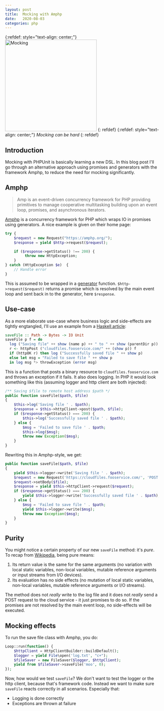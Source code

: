 ```yaml
---
layout: post
title:  Mocking with Amphp
date:   2020-08-03
categories: php
---
```


{:refdef: style="text-align: center;"}
<img src="{{ site.url }}/assets/img/mocking2.jpg" alt="Mocking" height="300px"/>
{: refdef}
{:refdef: style="text-align: center;"}
_Mocking can be hard_
{: refdef}

## Introduction

Mocking with PHPUnit is basically learning a new DSL. In this blog post I'll go through an alternative approach using promises and generators with the framework Amphp, to reduce the need for mocking significantly.

## Amphp

> Amp is an event-driven concurrency framework for PHP providing primitives to manage cooperative multitasking building upon an event loop, promises, and asynchronous iterators. 

[Amphp](https://amphp.org) is a concurrency framework for PHP which wraps IO in promises using generators. A nice example is given on their home page:

```php
try {
    $request = new Request("https://amphp.org/");
    $response = yield $http->request($request);

    if ($response->getStatus() !== 200) {
         throw new HttpException;
    }
} catch (HttpException $e)  {
    // Handle error
}
```

This is assumed to be wrapped in a [generator](https://www.php.net/manual/en/language.generators.overview.php) function. `$http->request($request)` returns a promise which is resolved by the main event loop and sent back in to the generator, here `$response`.

## Use-case

As a more elaborate use-case where business logic and side-effects are tightly engtangled, I'll use an example from a [Haskell article](https://degoes.net/articles/modern-fp):

```haskell
saveFile :: Path -> Bytes -> IO Unit
saveFile p f = do
  log ("Saving file" ++ show (name p) ++ " to " ++ show (parentDir p))
  r <- httpPost ("cloudfiles.fooservice.com/" ++ (show p)) f
  if (httpOK r) then log ("Successfully saved file " ++ show p)
  else let msg = "Failed to save file " ++ show p
  in log msg *> throwException (error msg)
```

This is a function that posts a binary resource to `cloudfiles.fooservice.com` and throws an exception if it fails. It also does logging. In PHP it would look something like this (assuming logger and http client are both injected):

```php
/** Saving $file to remote host address $path */
public function saveFile($path, $file)
{
    $this->log('Saving file ' . $path);
    $response = $this->httpClient->post($path, $file);
    if ($response->getStatus() === 200) {
        $this->log('Successfully saved file ' . $path);
    } else {
        $msg = 'Failed to save file ' . $path;
        $this->log($msg);
        throw new Exception($msg);
    }
}
```

Rewriting this in Amphp-style, we get:

```php
public function saveFile($path, $file)
{
    yield $this->logger->write('Saving file ' . $path);
    $request = new Request('https://cloudfiles.fooservice.com/', 'POST');
    $request->setBody($file);
    $response = yield $this->httpClient->request($request);
    if ($response->getStatus() === 200) {
        yield $this->logger->write('Successfully saved file ' . $path);
    } else {
        $msg = 'Failed to save file ' . $path;
        yield $this->logger->write($msg);
        throw new Exception($msg);
    }
}
```

## Purity

You might notice a certain property of our new `saveFile` method: it's _pure_. To recap from [Wikipedia](https://en.wikipedia.org/wiki/Pure_function), being pure means:

1. Its return value is the same for the same arguments (no variation with local static variables, non-local variables, mutable reference arguments or input streams from I/O devices).
2. Its evaluation has no side effects (no mutation of local static variables, non-local variables, mutable reference arguments or I/O streams).

The method does not _really_ write to the log file and it does not _really_ send a POST request to the cloud service - it just promises to do so. If the promises are not resolved by the main event loop, no side-effects will be executed.

## Mocking effects

To run the save file class with Amphp, you do:

```php
Loop::run(function() {
    $httpClient = HttpClientBuilder::buildDefault();
    $logger = yield File\open('log.txt', "c+");
    $fileSaver = new FileSaver($logger, $httpClient);
    yield from $fileSaver->saveFile('moo', 0);
});
```

Now, how would we test `saveFile`? We don't want to test the logger or the http client, because that's framework code. Instead we want to make sure `saveFile` reacts correctly in all scenarios. Especially that:

* Logging is done correctly
* Exceptions are thrown at failure


